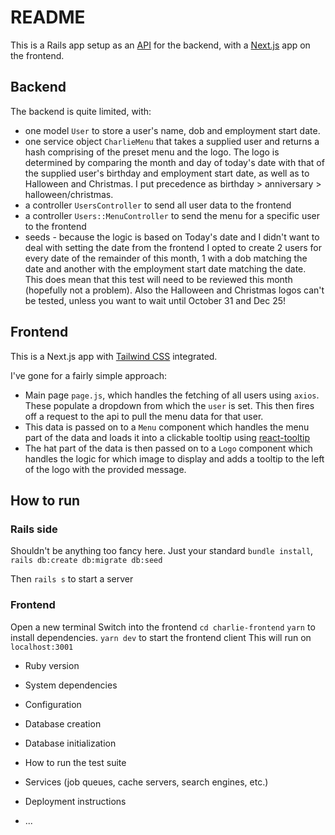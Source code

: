 # README

This is a Rails app setup as an [API](https://guides.rubyonrails.org/api_app.html) for the backend, with a [Next.js](https://nextjs.org/) app on the frontend.

## Backend

The backend is quite limited, with:

- one model `User` to store a user's name, dob and employment start date.
- one service object `CharlieMenu` that takes a supplied user and returns a hash comprising of the preset menu and the logo. The logo is determined by comparing the month and day of today's date with that of the supplied user's birthday and employment start date, as well as to Halloween and Christmas. I put precedence as birthday > anniversary > halloween/christmas.
- a controller `UsersController` to send all user data to the frontend
- a controller `Users::MenuController` to send the menu for a specific user to the frontend
- seeds - because the logic is based on Today's date and I didn't want to deal with setting the date from the frontend I opted to create 2 users for every date of the remainder of this month, 1 with a dob matching the date and another with the employment start date matching the date. This does mean that this test will need to be reviewed this month (hopefully not a problem). Also the Halloween and Christmas logos can't be tested, unless you want to wait until October 31 and Dec 25!

## Frontend

This is a Next.js app with [Tailwind CSS](https://tailwindcss.com/) integrated.

I've gone for a fairly simple approach:

- Main page `page.js`, which handles the fetching of all users using `axios`. These populate a dropdown from which the `user` is set. This then fires off a request to the api to pull the menu data for that user.
- This data is passed on to a `Menu` component which handles the menu part of the data and loads it into a clickable tooltip using [react-tooltip](https://react-tooltip.com/docs/getting-started)
- The hat part of the data is then passed on to a `Logo` component which handles the logic for which image to display and adds a tooltip to the left of the logo with the provided message.

## How to run

### Rails side

Shouldn't be anything too fancy here. Just your standard `bundle install`, `rails db:create db:migrate db:seed`

Then `rails s` to start a server

### Frontend

Open a new terminal
Switch into the frontend `cd charlie-frontend`
`yarn` to install dependencies.
`yarn dev` to start the frontend client
This will run on `localhost:3001`

- Ruby version

- System dependencies

- Configuration

- Database creation

- Database initialization

- How to run the test suite

- Services (job queues, cache servers, search engines, etc.)

- Deployment instructions

- ...
